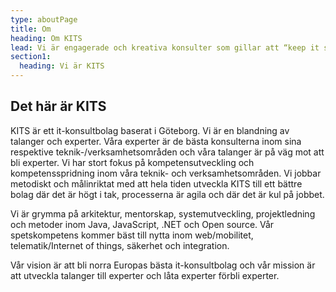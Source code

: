 ```yaml
---
type: aboutPage
title: Om
heading: Om KITS
lead: Vi är engagerade och kreativa konsulter som gillar att “keep it simple” med stort fokus på att leverera resultat samtidigt som vi har kul.
section1:
  heading: Vi är KITS
---
```


## Det här är KITS

KITS är ett it-konsultbolag baserat i Göteborg. Vi är en blandning av talanger och experter. Våra experter är de bästa konsulterna inom sina respektive teknik-/verksamhetsområden och våra talanger är på väg mot att bli experter. Vi har stort fokus på kompetensutveckling och kompetensspridning inom våra teknik- och verksamhetsområden. Vi jobbar metodiskt och målinriktat med att hela tiden utveckla KITS till ett bättre bolag där det är högt i tak, processerna är agila och där det är kul på jobbet.

Vi är grymma på arkitektur, mentorskap, systemutveckling, projektledning och metoder inom Java, JavaScript, .NET och Open source. Vår spetskompetens kommer bäst till nytta inom web/mobilitet, telematik/Internet of things, säkerhet och integration.

Vår vision är att bli norra Europas bästa it-konsultbolag och vår mission är att utveckla talanger till experter och låta experter förbli experter.
